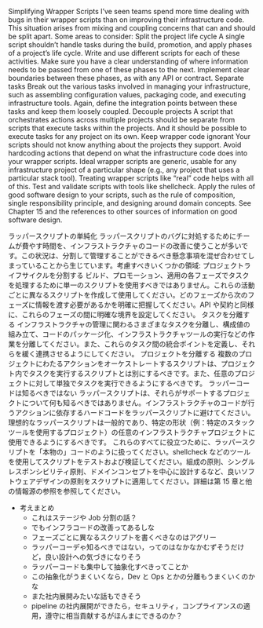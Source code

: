 Simplifying Wrapper Scripts I’ve seen teams spend more time dealing with bugs in their wrapper scripts than on improving their infrastructure code. This situation arises from mixing and coupling concerns that can and should be split apart. Some areas to consider: Split the project life cycle A single script shouldn’t handle tasks during the build, promotion, and apply phases of a project’s life cycle. Write and use different scripts for each of these activities. Make sure you have a clear understanding of where information needs to be passed from one of these phases to the next. Implement clear boundaries between these phases, as with any API or contract. Separate tasks
Break out the various tasks involved in managing your infrastructure, such as assembling configuration values, packaging code, and executing infrastructure tools. Again, define the integration points between these tasks and keep them loosely coupled. Decouple projects A script that orchestrates actions across multiple projects should be separate from scripts that execute tasks within the projects. And it should be possible to execute tasks for any project on its own. Keep wrapper code ignorant Your scripts should not know anything about the projects they support. Avoid hardcoding actions that depend on what the infrastructure code does into your wrapper scripts. Ideal wrapper scripts are generic, usable for any infrastructure project of a particular shape (e.g., any project that uses a particular stack tool). Treating wrapper scripts like “real” code helps with all of this. Test and validate scripts with tools like shellcheck. Apply the rules of good software design to your scripts, such as the rule of composition, single responsibility principle, and designing around domain concepts. See Chapter 15 and the references to other sources of information on good software design.

ラッパースクリプトの単純化 ラッパースクリプトのバグに対処するためにチームが費やす時間を、インフラストラクチャのコードの改善に使うことが多いです。この状況は、分割して管理することができるべき懸念事項を混ぜ合わせてしまっていることから生じています。考慮すべきいくつかの領域: プロジェクトライフサイクルを分割する ビルド、プロモーション、適用の各フェーズでタスクを処理するために単一のスクリプトを使用すべきではありません。これらの活動ごとに異なるスクリプトを作成して使用してください。どのフェーズから次のフェーズに情報を渡す必要があるかを明確に把握してください。API や契約と同様に、これらのフェーズの間に明確な境界を設定してください。 タスクを分離する インフラストラクチャの管理に関わるさまざまなタスクを分離し、構成値の組み立て、コードのパッケージ化、インフラストラクチャツールの実行などの作業を分離してください。また、これらのタスク間の統合ポイントを定義し、それらを緩く連携させるようにしてください。 プロジェクトを分離する 複数のプロジェクトにわたるアクションをオーケストレートするスクリプトは、プロジェクト内でタスクを実行するスクリプトとは別にするべきです。また、任意のプロジェクトに対して単独でタスクを実行できるようにするべきです。 ラッパーコードは知るべきではない ラッパースクリプトは、それらがサポートするプロジェクトについて何も知るべきではありません。インフラストラクチャのコードが行うアクションに依存するハードコードをラッパースクリプトに避けてください。理想的なラッパースクリプトは一般的であり、特定の形状（例：特定のスタックツールを使用するプロジェクト）の任意のインフラストラクチャプロジェクトに使用できるようにするべきです。 これらのすべてに役立つために、ラッパースクリプトを「本物の」コードのように扱ってください。shellcheck などのツールを使用してスクリプトをテストおよび検証してください。組成の原則、シングルレスポンシビリティ原則、ドメインコンセプトを中心に設計するなど、良いソフトウェアデザインの原則をスクリプトに適用してください。詳細は第 15 章と他の情報源の参照を参照してください。

- 考えまとめ
  - これはステージや Job 分割の話？
  - でもインフラコードの改善ってあるしな
  - フェーズごとに異なるスクリプトを書くべきなのはアグリー
  - ラッパーコーデゃ知るべきではない，ってのはなかなかむずそうだけど，良い設計への気づきになりそう
  - ラッパーコードも集中して抽象化すべきってことか
  - この抽象化がうまくいくなら，Dev と Ops とかの分離もうまくいくのかな
  - また社内展開みたいな話もできそう
  - pipeline の社内展開ができたら，セキュリティ，コンプライアンスの適用，遵守に相当貢献するがほんまにできるのか？
